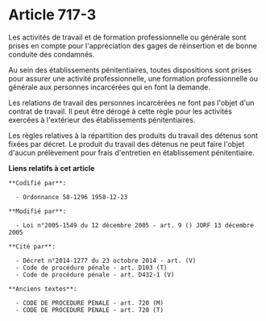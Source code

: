 # Article 717-3

Les activités de travail et de formation professionnelle ou générale sont prises en compte pour l'appréciation des gages de
réinsertion et de bonne conduite des condamnés.

Au sein des établissements pénitentiaires, toutes dispositions sont prises pour assurer une activité professionnelle, une
formation professionnelle ou générale aux personnes incarcérées qui en font la demande.

Les relations de travail des personnes incarcérées ne font pas l'objet d'un contrat de travail. Il peut être dérogé à cette
règle pour les activités exercées à l'extérieur des établissements pénitentiaires.

Les règles relatives à la répartition des produits du travail des détenus sont fixées par décret. Le produit du travail des
détenus ne peut faire l'objet d'aucun prélèvement pour frais d'entretien en établissement pénitentiaire.

**Liens relatifs à cet article**

	**Codifié par**:

	  - Ordonnance 58-1296 1958-12-23

	**Modifié par**:

	  - Loi n°2005-1549 du 12 décembre 2005 - art. 9 () JORF 13 décembre 2005

	**Cité par**:

	  - Décret n°2014-1277 du 23 octobre 2014 - art. (V)
	  - Code de procédure pénale - art. D103 (T)
	  - Code de procédure pénale - art. D432-1 (V)

	**Anciens textes**:

	  - CODE DE PROCEDURE PENALE - art. 720 (M)
	  - CODE DE PROCEDURE PENALE - art. 720 (T)
